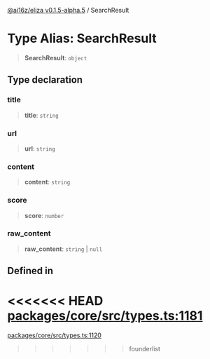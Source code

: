 [@ai16z/eliza v0.1.5-alpha.5](../index.md) / SearchResult

# Type Alias: SearchResult

> **SearchResult**: `object`

## Type declaration

### title

> **title**: `string`

### url

> **url**: `string`

### content

> **content**: `string`

### score

> **score**: `number`

### raw\_content

> **raw\_content**: `string` \| `null`

## Defined in

<<<<<<< HEAD
[packages/core/src/types.ts:1181](https://github.com/ai16z/eliza/blob/main/packages/core/src/types.ts#L1181)
=======
[packages/core/src/types.ts:1120](https://github.com/konstantine25b/eliza/blob/main/packages/core/src/types.ts#L1120)
>>>>>>> founderlist

